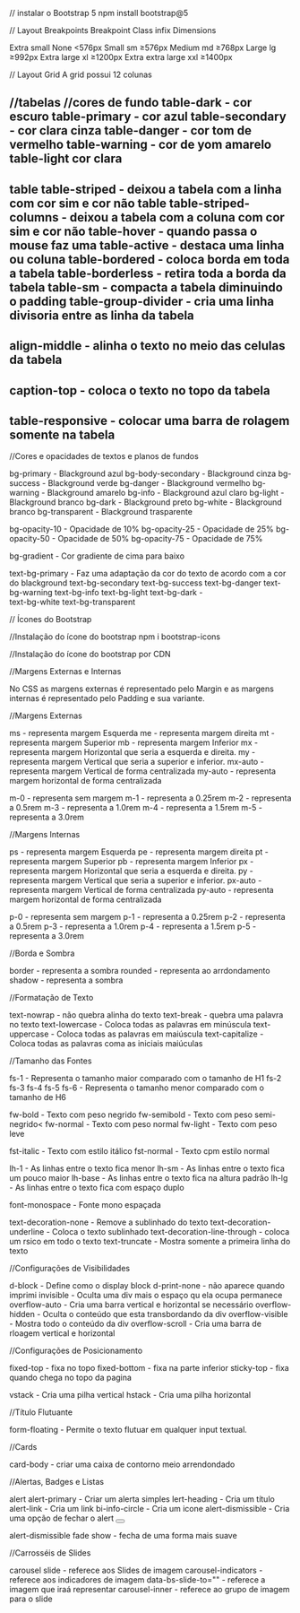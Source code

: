 // instalar o Bootstrap 5
npm install bootstrap@5


// Layout Breakpoints
Breakpoint	      Class infix	         Dimensions

Extra  small	     None	               <576px
Small	              sm            	   ≥576px
Medium	              md	               ≥768px
Large	              lg	               ≥992px
Extra large	          xl	               ≥1200px
Extra extra large	  xxl	               ≥1400px


// Layout Grid
A grid possui 12 colunas


//tabelas
//cores de fundo
table-dark - cor escuro
table-primary - cor azul
table-secondary - cor clara cinza
table-danger - cor tom de vermelho
table-warning - cor de yom amarelo
table-light cor clara
-------------------------------------------
table table-striped - deixou a tabela com a linha com cor sim e cor não
table table-striped-columns - deixou a tabela com a coluna com cor sim e cor não
table-hover - quando passa o mouse faz uma 
table-active - destaca uma linha ou coluna
table-bordered - coloca borda em toda a tabela 
table-borderless - retira toda a borda da tabela
table-sm - compacta a tabela diminuindo o padding
table-group-divider - cria uma linha divisoria entre as linha da tabela
---------------------------------------------
align-middle - alinha o texto no meio das celulas da tabela
-------------------------------------------
caption-top - coloca o texto no topo da tabela
---------------------------------------------
table-responsive - colocar uma barra de rolagem somente na tabela
-------------------------------------------------

//Cores e opacidades de textos e planos de fundos

bg-primary -  Blackground azul
bg-body-secondary  -  Blackground cinza
bg-success  -  Blackground verde
bg-danger  -  Blackground vermelho
bg-warning  -  Blackground amarelo
bg-info  -  Blackground azul claro
bg-light -  Blackground branco
bg-dark -  Blackground preto
bg-white  -  Blackground branco
bg-transparent  - Blackground trasparente

bg-opacity-10  - Opacidade de 10%
bg-opacity-25  - Opacidade de 25%
bg-opacity-50  - Opacidade de 50%
bg-opacity-75  - Opacidade de 75%

bg-gradient  -  Cor gradiente de cima para baixo

text-bg-primary  - Faz uma adaptação da cor do texto de acordo com a cor do blackground
text-bg-secondary
text-bg-success
text-bg-danger
text-bg-warning
text-bg-info
text-bg-light
text-bg-dark  -  
text-bg-white
text-bg-transparent


// Ícones do Bootstrap

//Instalação do ícone do bootstrap
npm i bootstrap-icons

//Instalação do ícone do bootstrap por CDN
<link rel="stylesheet" href="https://cdn.jsdelivr.net/npm/bootstrap-icons@1.10.5/font/bootstrap-icons.css">



//Margens Externas e Internas

No CSS as margens externas é representado pelo Margin e as margens internas é representado pelo Padding e sua variante.

//Margens Externas

ms - representa margem Esquerda
me - representa margem direita
mt - representa margem Superior
mb - representa margem Inferior
mx - representa margem Horizontal que seria a esquerda e direita.
my - representa margem Vertical que seria a superior e inferior.
mx-auto - representa margem Vertical de forma centralizada
my-auto - representa margem horizontal de forma centralizada

m-0 - representa sem margem
m-1 - representa a 0.25rem
m-2 - representa a 0.5rem
m-3 - representa a 1.0rem
m-4 - representa a 1.5rem
m-5 - representa a 3.0rem

//Margens Internas

ps - representa margem Esquerda
pe - representa margem direita
pt - representa margem Superior
pb - representa margem Inferior
px - representa margem Horizontal que seria a esquerda e direita.
py - representa margem Vertical que seria a superior e inferior.
px-auto - representa margem Vertical de forma centralizada
py-auto - representa margem horizontal de forma centralizada

p-0 - representa sem margem
p-1 - representa a 0.25rem
p-2 - representa a 0.5rem
p-3 - representa a 1.0rem
p-4 - representa a 1.5rem
p-5 - representa a 3.0rem



//Borda e Sombra

border - representa a sombra
rounded  -  representa ao arrdondamento
shadow - representa a sombra


//Formatação de Texto

text-nowrap  -  não quebra alinha do texto
text-break  -  quebra uma palavra no texto
text-lowercase  -  Coloca todas as palavras em minúscula
text-uppercase  -  Coloca todas as palavras em maiúscula
text-capitalize  -  Coloca todas as palavras coma as iniciais maiúculas

//Tamanho das Fontes

fs-1  - Representa o tamanho maior comparado com o tamanho de H1
fs-2
fs-3
fs-4
fs-5
fs-6  - Representa o tamanho menor comparado com o tamanho de H6

fw-bold - Texto com peso negrido
fw-semibold  - Texto com peso semi-negrido<
fw-normal - Texto com peso normal
fw-light - Texto com peso leve

fst-italic - Texto com estilo itálico 
fst-normal - Texto cpm estilo normal

lh-1 -  As linhas entre o texto fica menor
lh-sm  - As linhas entre o texto fica um pouco maior
lh-base - As linhas entre o texto fica na altura padrão
lh-lg - As linhas entre o texto fica com espaço duplo

font-monospace  - Fonte mono espaçada

text-decoration-none  -  Remove a sublinhado do texto
text-decoration-underline  -  Coloca o texto sublinhado
text-decoration-line-through - coloca um rsico em todo o texto
text-truncate  - Mostra somente a primeira linha do texto


//Configurações de Visibilidades

d-block  - Define como o display block
d-print-none  - não aparece quando imprimi
invisible  - Oculta uma div mais o espaço qu ela ocupa permanece
overflow-auto  - Cria uma barra vertical e horizontal se necessário
overflow-hidden - Oculta o conteúdo que esta transbordando da div
overflow-visible - Mostra todo o conteúdo da div
overflow-scroll - Cria uma barra de rloagem vertical e horizontal


//Configurações de Posicionamento

fixed-top -  fixa no topo
fixed-bottom  -  fixa na parte inferior
sticky-top - fixa quando chega no topo da pagina

vstack - Cria uma pilha vertical
hstack - Cria uma pilha horizontal


//Título Flutuante

form-floating - Permite o texto flutuar em qualquer input textual.


//Cards

card-body - criar uma caixa de contorno meio arrendondado


//Alertas, Badges e Listas

alert alert-primary -  Criar um alerta simples
lert-heading - Cria um título
alert-link - Cria um link
bi-info-circle - Cria um icone
alert-dismissible - Cria uma opção de fechar o alert
<button class="btn-close" data-bs-dismiss="alert"></button>

alert-dismissible fade show - fecha de uma forma mais suave



//Carrosséis de Slides

carousel slide - referece aos Slides de imagem
carousel-indicators - referece aos indicadores de imagem
data-bs-slide-to="" - referece a imagem que iraá representar
carousel-inner - referece ao grupo de imagem para o slide

